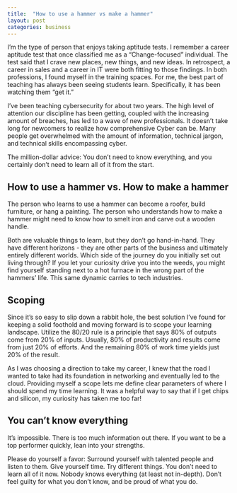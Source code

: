 ```yaml
---
title:  "How to use a hammer vs make a hammer"
layout: post
categories: business
---
```

I’m the type of person that enjoys taking aptitude tests. I remember a career aptitude test that once classified me as a “Change-focused” individual. The test said that I crave new places, new things, and new ideas. In retrospect, a career in sales and a career in IT were both fitting to those findings. In both professions, I found myself in the training spaces. For me, the best part of teaching has always been seeing students learn. Specifically, it has been watching them “get it.”

I’ve been teaching cybersecurity for about two years. The high level of attention our discipline has been getting, coupled with the increasing amount of breaches, has led to a wave of new professionals. It doesn’t take long for newcomers to realize how comprehensive Cyber can be. Many people get overwhelmed with the amount of information, technical jargon, and technical skills encompassing cyber.

The million-dollar advice: You don’t need to know everything, and you certainly don’t need to learn all of it from the start.

## How to use a hammer vs. How to make a hammer

The person who learns to use a hammer can become a roofer, build furniture, or hang a painting. The person who understands how to make a hammer might need to know how to smelt iron and carve out a wooden handle.

Both are valuable things to learn, but they don’t go hand-in-hand. They have different horizons - they are other parts of the business and ultimately entirely different worlds. Which side of the journey do you initially set out living through? If you let your curiosity drive you into the weeds, you might find yourself standing next to a hot furnace in the wrong part of the hammers’ life. This same dynamic carries to tech industries.

## Scoping

Since it’s so easy to slip down a rabbit hole, the best solution I’ve found for keeping a solid foothold and moving forward is to scope your learning landscape. Utilize the 80/20 rule is a principle that says 80% of outputs come from 20% of inputs. Usually, 80% of productivity and results come from just 20% of efforts. And the remaining 80% of work time yields just 20% of the result.

As I was choosing a direction to take my career, I knew that the road I wanted to take had its foundation in networking and eventually led to the cloud. Providing myself a scope lets me define clear parameters of where I should spend my time learning. It was a helpful way to say that if I get chips and silicon, my curiosity has taken me too far!

## You can’t know everything

It’s impossible. There is too much information out there. If you want to be a top performer quickly, lean into your strengths.

Please do yourself a favor: Surround yourself with talented people and listen to them. Give yourself time. Try different things. You don’t need to learn all of it now. Nobody knows everything (at least not in-depth). Don’t feel guilty for what you don’t know, and be proud of what you do.
